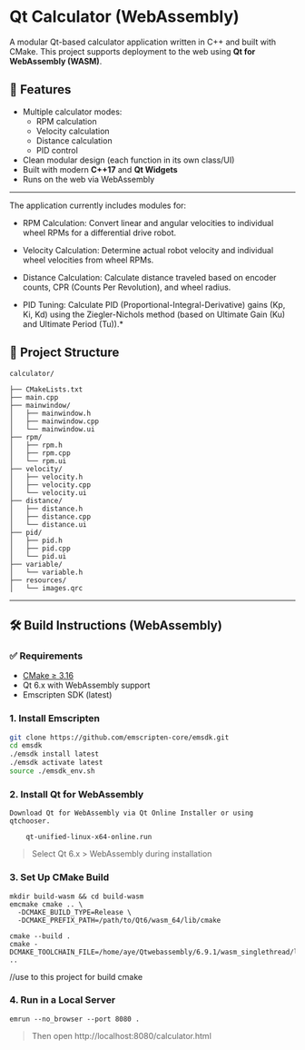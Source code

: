 # Qt Calculator (WebAssembly)

A modular Qt-based calculator application written in C++ and built with CMake. This project supports deployment to the web using **Qt for WebAssembly (WASM)**.

## 🚀 Features

- Multiple calculator modes:
  - RPM calculation
  - Velocity calculation
  - Distance calculation
  - PID control
- Clean modular design (each function in its own class/UI)
- Built with modern **C++17** and **Qt Widgets**
- Runs on the web via WebAssembly

---
The application currently includes modules for:

  * RPM Calculation: Convert linear and angular velocities to individual wheel RPMs for a differential drive robot.

 *  Velocity Calculation: Determine actual robot velocity and individual wheel velocities from wheel RPMs.

 *  Distance Calculation: Calculate distance traveled based on encoder counts, CPR (Counts Per Revolution), and wheel radius.

  * PID Tuning: Calculate PID (Proportional-Integral-Derivative) gains (Kp, Ki, Kd) using the Ziegler-Nichols method (based on Ultimate Gain (Ku) and Ultimate Period (Tu)).*
## 📁 Project Structure

    calculator/

    ├── CMakeLists.txt
    ├── main.cpp
    ├── mainwindow/
    │   ├── mainwindow.h
    │   ├── mainwindow.cpp
    │   └── mainwindow.ui
    ├── rpm/
    │   ├── rpm.h
    │   ├── rpm.cpp
    │   └── rpm.ui
    ├── velocity/
    │   ├── velocity.h
    │   ├── velocity.cpp
    │   └── velocity.ui
    ├── distance/
    │   ├── distance.h
    │   ├── distance.cpp
    │   └── distance.ui
    ├── pid/
    │   ├── pid.h
    │   ├── pid.cpp
    │   └── pid.ui
    ├── variable/
    │   └── variable.h
    ├── resources/
    │   └── images.qrc



---

## 🛠️ Build Instructions (WebAssembly)

### ✅ Requirements

- [CMake ≥ 3.16](https://cmake.org/download/)
- Qt 6.x with WebAssembly support
- Emscripten SDK (latest)

### 1. Install Emscripten

```bash
git clone https://github.com/emscripten-core/emsdk.git
cd emsdk
./emsdk install latest
./emsdk activate latest
source ./emsdk_env.sh
```
### 2. Install Qt for WebAssembly
    Download Qt for WebAssembly via Qt Online Installer or using qtchooser.
```
    qt-unified-linux-x64-online.run
```
> Select Qt 6.x > WebAssembly during installation

### 3. Set Up CMake Build
```
mkdir build-wasm && cd build-wasm
emcmake cmake .. \
  -DCMAKE_BUILD_TYPE=Release \
  -DCMAKE_PREFIX_PATH=/path/to/Qt6/wasm_64/lib/cmake
```
```
cmake --build .
cmake -DCMAKE_TOOLCHAIN_FILE=/home/aye/Qtwebassembly/6.9.1/wasm_singlethread/lib/cmake/Qt6/qt.toolchain.cmake ..
```
//use to this project for build cmake

### 4. Run in a Local Server
```
emrun --no_browser --port 8080 .
```
> Then open http://localhost:8080/calculator.html





